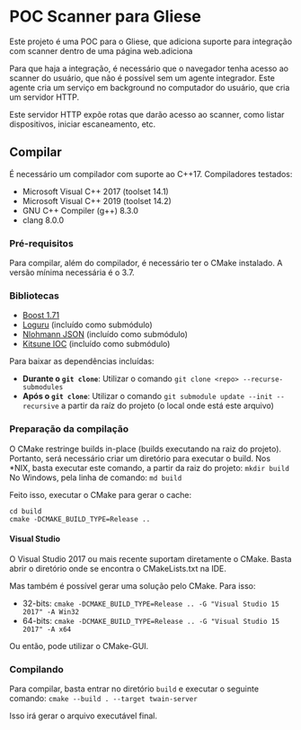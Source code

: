 # POC Scanner para Gliese

Este projeto é uma POC para o Gliese, que adiciona suporte para integração com scanner dentro de uma página web.adiciona

Para que haja a integração, é necessário que o navegador tenha acesso ao scanner do usuário, que não é possível sem um
agente integrador. Este agente cria um serviço em background no computador do usuário, que cria um servidor HTTP.

Este servidor HTTP expõe rotas que darão acesso ao scanner, como listar dispositivos, iniciar escaneamento, etc.

## Compilar

É necessário um compilador com suporte ao C++17. Compiladores testados:

- Microsoft Visual C++ 2017 (toolset 14.1)
- Microsoft Visual C++ 2019 (toolset 14.2)
- GNU C++ Compiler (g++) 8.3.0
- clang 8.0.0

### Pré-requisitos

Para compilar, além do compilador, é necessário ter o CMake instalado.
A versão mínima necessária é o 3.7.

### Bibliotecas

* [Boost 1.71](https://boost.org)
* [Loguru](https://github.com/emilk/loguru) (incluído como submódulo)
* [Nlohmann JSON](https://github.com/nlohmann/json) (incluído como submódulo)
* [Kitsune IOC](https://github.com/shirayukikitsune/ioc) (incluído como submódulo)

Para baixar as dependências incluídas:

* **Durante o `git clone`**: Utilizar o comando `git clone <repo> --recurse-submodules`
* **Após o `git clone`**: Utilizar o comando `git submodule update --init --recursive` a partir da raíz do projeto (o local onde está este arquivo)

### Preparação da compilação

O CMake restringe builds in-place (builds executando na raiz do projeto).
Portanto, será necessário criar um diretório para executar o build.
Nos *NIX, basta executar este comando, a partir da raiz do projeto: `mkdir build`
No Windows, pela linha de comando: `md build`

Feito isso, executar o CMake para gerar o cache:

```
cd build
cmake -DCMAKE_BUILD_TYPE=Release ..
```

#### Visual Studio

O Visual Studio 2017 ou mais recente suportam diretamente o CMake.
Basta abrir o diretório onde se encontra o CMakeLists.txt na IDE.

Mas também é possível gerar uma solução pelo CMake. Para isso:
* 32-bits: `cmake -DCMAKE_BUILD_TYPE=Release .. -G "Visual Studio 15 2017" -A Win32`
* 64-bits: `cmake -DCMAKE_BUILD_TYPE=Release .. -G "Visual Studio 15 2017" -A x64`

Ou então, pode utilizar o CMake-GUI.

### Compilando

Para compilar, basta entrar no diretório `build` e executar o seguinte comando:
`cmake --build . --target twain-server`  

Isso irá gerar o arquivo executável final.